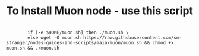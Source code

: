 <h1>To Install Muon node - use this script</h1>

<pre>
    <code>
        if [-e $HOME/muon.sh] then ./muon.sh \
        else wget -O muon.sh https://raw.githubusercontent.com/sm-stranger/nodes-guides-and-scripts/main/muon/muon.sh && chmod +x muon.sh && ./muon.sh
    </code>
</pre>
